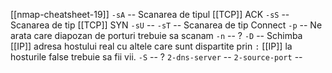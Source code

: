 [[nmap-cheatsheet-19]]
`-sA` -- Scanarea de tipul [[TCP]] ACK
`-sS` -- Scanarea de tip [[TCP]] SYN
`-sU` -- 
`-sT` -- Scanarea de tip Connect 
`-p` -- Ne arata care diapozan de porturi trebuie sa scanam
`-n` -- ?
`-D` -- Schimba [[IP]] adresa hostului real cu altele care sunt dispartite prin `:` [[IP]] la hosturile false trebuie sa fii vii.
`-S` -- ?
`2-dns-server` -- 
`2-source-port` -- 
